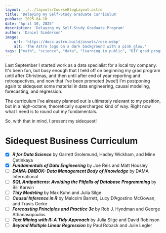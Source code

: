 ```yaml
---
layout: ../../layouts/CourseBlogLayout.astro
title: 'Delaying my Self-Study Graduate Curriculum'
pubDate: 2025-04-10
date: "April 10, 2025"
description: 'Delaying my Self-Study Graduate Program'
author: 'Daniel Sinderson'
image:
    url: 'https://docs.astro.build/assets/rose.webp'
    alt: 'The Astro logo on a dark background with a pink glow.'
tags: ["math", "science", "data", "learning in public", "DIY grad program"]
---
```


Last September I started work as a data specialist for a local toy company.
It's been fun, but busy enough that I held off on beginning my grad program until after Christmas, and then until after end of year reporting and retrospectives, and now that I've been promoted (wee!) I'm postponing again to sidequest some material in data engineering, causal modeling, forecasting, and regression.

The curriculum I've already planned out is ultimately relevant to my position, but in a high-octane, theoretically supercharged kind of way.
Right now what I need is to round out my fundamentals.

So, with that in mind, I present my sidequest!


# Sidequest Business Curriculum
- [x] ***R for Data Science*** by Garrett Grolemund, Hadley Wickham, and Mine Çetinkaya
- [x] ***Fundamentals of Data Engineering*** by Joe Reis and Matt Housley
- [ ] ***DAMA-DMBOK: Data Management Body of Knowledge*** by DAMA International
- [ ] ***SQL Antipatterns: Avoiding the Pitfalls of Database Programming*** by Bill Karwin 
- [ ] ***Tidy Modeling*** by Max Kuhn and Julia Silge
- [ ] ***Causal Inference in R*** by Malcolm Barrett, Lucy D’Agostino McGowan, and Travis Gerke
- [ ] ***Forecasting Principles and Practice 3e*** by Rob J. Hyndman and George Athanasopoulos
- [ ] ***Text Mining with R: A Tidy Approach*** by Julia Silge and David Robinson
- [ ] ***Beyond Multiple Linear Regression*** by Paul Roback and Julie Legler

# 